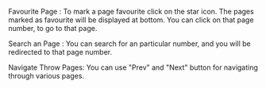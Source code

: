 Favourite Page :
To mark a page favourite click on the star icon.
The pages marked as favourite will be displayed at bottom.
You can click on that page number, to go to that page.

Search an Page :
You can search for an particular number, and you will be redirected to that page number.

Navigate Throw Pages:
You can use "Prev" and "Next" button for navigating through various pages.